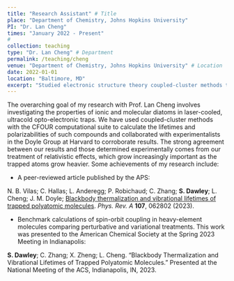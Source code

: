 ```yaml
---
title: "Research Assistant" # Title
place: "Department of Chemistry, Johns Hopkins University"
PI: "Dr. Lan Cheng"
times: "January 2022 - Present"
#
collection: teaching
type: "Dr. Lan Cheng" # Department 
permalink: /teaching/cheng
venue: "Department of Chemistry, Johns Hopkins University" # Location
date: 2022-01-01
location: "Baltimore, MD"
excerpt: "Studied electronic structure theory coupled-cluster methods to investigate compounds in opto-electronic traps at ultracold temperatures."
---
```


The overarching goal of my research with Prof. Lan Cheng involves investigating the properties of ionic and molecular diatoms in laser-cooled, ultracold opto-electronic traps. We have used coupled-cluster methods with the CFOUR computational suite to calculate the lifetimes and polarizabilities of such compounds and collaborated with experimentalists in the Doyle Group at Harvard to corroborate results. The strong agreement between our results and those determined experimentally comes from our treatment of relativistic effects, which grow increasingly important as the trapped atoms grow heavier. Some achievements of my research include:
- A peer-reviewed article published by the APS:

N. B. Vilas; C. Hallas; L. Anderegg; P. Robichaud; C. Zhang; **S. Dawley**; L. Cheng; J. M. Doyle; [Blackbody thermalization and vibrational lifetimes of trapped polyatomic molecules](https://journals.aps.org/pra/abstract/10.1103/PhysRevA.107.062802). *Phys. Rev. A* **107**, 062802 (2023).

- Benchmark calculations of spin-orbit coupling in heavy-element molecules comparing perturbative and variational treatments. This work was presented to the American Chemical Society at the Spring 2023 Meeting in Indianapolis:

**S. Dawley**; C. Zhang; X. Zheng; L. Cheng. “Blackbody Thermalization and Vibrational Lifetimes of Trapped Polyatomic Molecules.” Presented at the National Meeting of the ACS, Indianapolis, IN, 2023.